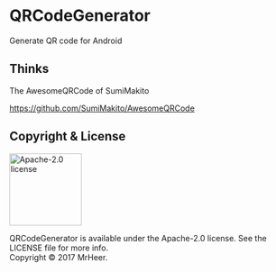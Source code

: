 # QRCodeGenerator
Generate QR code for Android

## Thinks
The AwesomeQRCode of SumiMakito

https://github.com/SumiMakito/AwesomeQRCode

## Copyright &amp; License

<img alt="Apache-2.0 license" src="https://lucene.apache.org/images/mantle-power.png" width="128">

QRCodeGenerator is available under the Apache-2.0 license. See the LICENSE file for more info.   
Copyright &copy; 2017 MrHeer.
